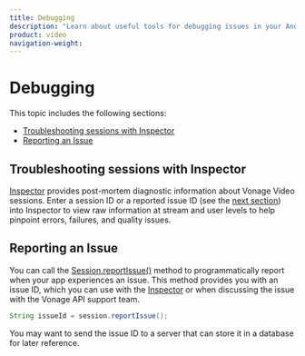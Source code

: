 ```yaml
---
title: Debugging
description: "Learn about useful tools for debugging issues in your Android application. Use our Inspector tool, as well as methods to send yourself session information for further investigation."
product: video
navigation-weight:
---
```


# Debugging

This topic includes the following sections:

* [Troubleshooting sessions with Inspector](#troubleshooting-sessions-with-inspector)
* [Reporting an Issue](#reporting-an-issue)

## Troubleshooting sessions with Inspector

[Inspector](/video/developer-tools/inspector) provides post-mortem diagnostic information about Vonage Video sessions. Enter a session ID or a reported issue ID (see the [next section](#reporting-an-issue)) into Inspector to view raw information at stream and user levels to help pinpoint errors, failures, and quality issues.

## Reporting an Issue

You can call the [Session.reportIssue()](/sdk/stitch/video-android-reference/com/opentok/android/Session.html#reportIssue()) method to programmatically report when your app experiences an issue. This method provides you with an issue ID, which you can use with the [Inspector](/video/developer-tools/inspector) or when discussing the issue with the Vonage API support team.

```java
String issueId = session.reportIssue();
```

You may want to send the issue ID to a server that can store it in a database for later reference.
